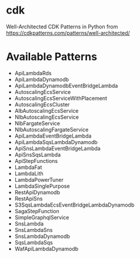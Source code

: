 # cdk

Well-Architected CDK Patterns in Python from https://cdkpatterns.com/patterns/well-architected/

# Available Patterns
- ApiLambdaRds
- ApiLambdaDynamodb
- ApiLambdaDynamodbEventBridgeLambda
- AutoscalingEcsService
- AutoscalingEcsServiceWithPlacement
- AutoscalingEcsCluster
- AlbAutoscalingEcsService
- NlbAutoscalingEcsService
- NlbFargateService
- NlbAutoscalingFargateService
- ApiLambdaEventBridgeLambda
- ApiLambdaSqsLambdaDynamodb
- ApiSnsLambdaEventBridgeLambda
- ApiSnsSqsLambda
- ApiStepFunctions
- LambdaFat
- LambdaLith
- LambdaPowerTuner
- LambdaSinglePurpose
- RestApiDynamodb
- RestApiSns
- S3SqsLambdaEcsEventBridgeLambdaDynamodb
- SagaStepFunction
- SimpleGraphqlService
- SnsLambda
- SnsLambdaSns
- SnsLambdaDynamodb
- SqsLambdaSqs
- WafApiLambdaDynamodb